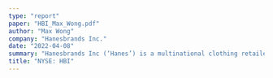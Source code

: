 ```yaml
---
type: "report"
paper: "HBI_Max_Wong.pdf"
author: "Max Wong"
company: "Hanesbrands Inc."
date: "2022-04-08"
summary: "Hanesbrands Inc (‘Hanes’) is a multinational clothing retailer which focuses on providing consumers with high-quality daily casual wear and apparel. However, their well-known subsidiaries which include brands such as Champion to target the niche streetwear market, which has a high concentration of younger audiences. Hanesbrands currently has operations in more than 40 countries, including 39 manufacturing facilities and 45 distribution centers in addition to 1002 retail locations internationally."
title: "NYSE: HBI"
---
```

